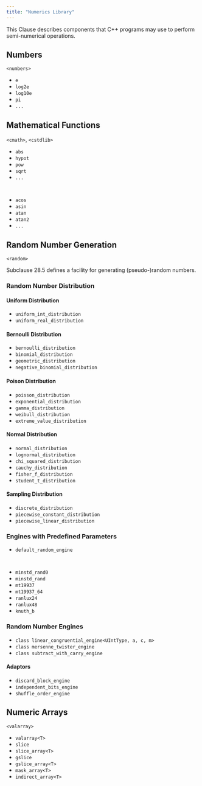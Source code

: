 ```yaml
---
title: "Numerics Library"
---
```


This Clause describes components that C++ programs may use to perform
semi-numerical operations.

## Numbers

`<numbers>`

- `e`
- `log2e`
- `log10e`
- `pi`
- `...`

## Mathematical Functions

`<cmath>`, `<cstdlib>`

- `abs`
- `hypot`
- `pow`
- `sqrt`
- `...`

` `

- `acos`
- `asin`
- `atan`
- `atan2`
- `...`

## Random Number Generation

`<random>`

Subclause 28.5 defines a facility for generating (pseudo-)random numbers.

### Random Number Distribution

#### Uniform Distribution

- `uniform_int_distribution`
- `uniform_real_distribution`

#### Bernoulli Distribution

- `bernoulli_distribution`
- `binomial_distribution`
- `geometric_distribution`
- `negative_binomial_distribution`

#### Poison Distribution

- `poisson_distribution`
- `exponential_distribution`
- `gamma_distribution`
- `weibull_distribution`
- `extreme_value_distribution`

#### Normal Distribution

- `normal_distribution`
- `lognormal_distribution`
- `chi_squared_distribution`
- `cauchy_distribution`
- `fisher_f_distribution`
- `student_t_distribution`

#### Sampling Distribution

- `discrete_distribution`
- `piecewise_constant_distribution`
- `piecewise_linear_distribution`

### Engines with Predefined Parameters

- `default_random_engine`

` `

- `minstd_rand0`
- `minstd_rand`
- `mt19937`
- `mt19937_64`
- `ranlux24`
- `ranlux48`
- `knuth_b`

### Random Number Engines

- `class linear_congruential_engine<UIntType, a, c, m>`
- `class mersenne_twister_engine`
- `class subtract_with_carry_engine`

#### Adaptors

- `discard_block_engine`
- `independent_bits_engine`
- `shuffle_order_engine`

## Numeric Arrays

`<valarray>`

- `valarray<T>`
- `slice`
- `slice_array<T>`
- `gslice`
- `gslice_array<T>`
- `mask_array<T>`
- `indirect_array<T>`
